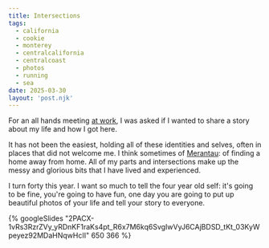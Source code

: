 ```yaml
---
title: Intersections
tags: 
  - california
  - cookie
  - monterey
  - centralcalifornia
  - centralcoast
  - photos
  - running 
  - sea
date: 2025-03-30
layout: 'post.njk'
---
```


For an all hands meeting [at work](/now/2025-01-19/), I was asked if I wanted to share a story about my life and how I got here.

It has not been the easiest, holding all of these identities and selves, often in places that did not welcome me. I think sometimes of [Merantau](/posts/merantau-cino/): of finding a home away from home. All of my parts and intersections make up the messy and glorious bits that I have lived and experienced.

I turn forty this year. I want so much to tell the four year old self: it's going to be fine, you're going to have fun, one day you are going to put up beautiful photos of your life and tell your story to everyone.

{% googleSlides "2PACX-1vRs3RzrZVy_yRDnKF1raKs4pt_R6x7M6kq6SvgIwVyJ6CAjBDSD_tKt_03KyWpeyez92MDaHNqwHcII" 650 366 %}